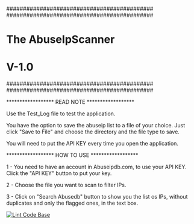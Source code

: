 ############################################
############################################
#          The AbuseIpScanner
#               V-1.0
############################################
############################################

****************** READ NOTE ******************

Use the Test_Log file to test the application.

You have the option to save the abuseip list to a file of your choice. Just click "Save to File" and choose the directory and the file type to save.

You will need to put the API KEY every time you open the application.

****************** HOW TO USE ******************

1 - You need to have an account in Abuseipdb.com, to use your API KEY. Click the "API KEY" button to put your key.

2 - Choose the file you want to scan to filter IPs.

3 - Click on "Search Abusedb" button to show you the list os IPs, without duplicates and only the flagged ones, in the text box.








[![Lint Code Base](https://github.com/JoaoAlmeida2675/abuseipscan/actions/workflows/super-linter.yml/badge.svg?branch=main&event=push)](https://github.com/JoaoAlmeida2675/abuseipscan/actions/workflows/super-linter.yml)
